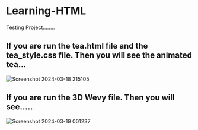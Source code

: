# Learning-HTML
Testing Project........ 

## If you are run the tea.html file and the tea_style.css file. Then you will see the animated tea...

![Screenshot 2024-03-18 215105](https://github.com/NAYEMA26/Learning-HTML/assets/134846919/1dd55f4b-c034-47c7-bf56-9101a3425d6c)


## If you are run the 3D Wevy file. Then you will see.....
![Screenshot 2024-03-19 001237](https://github.com/NAYEMA26/Learning-HTML/assets/134846919/7e680a40-4f27-40db-a0a7-2886866d1944)
